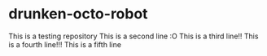 # drunken-octo-robot
This is a testing repository
This is a second line :O
This is a third line!!
This is a fourth line!!!
This is a fifth line

